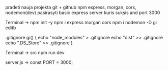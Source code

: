pradeti nauja projekta
git + github
npm
express, morgan, cors, nodemon(dev)
pasirasyti basic express server kuris suksis and port 3000

Terminal -> npm init -y
npm i express morgan cors
npm i nodemon -D
gi
editb

.gitignore
gi() {
echo "node_modules" > .gitignore
echo "dist" >> .gitignore
echo ".DS_Store" >> .gitignore
}

Terminal -> src
npm run dev

server.js -> const PORT = 3000;
